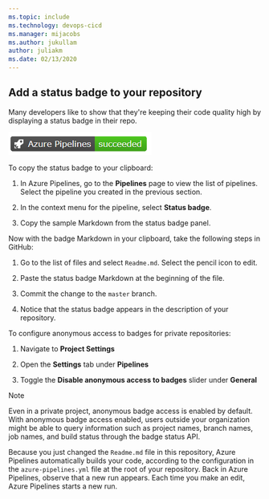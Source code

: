 ```yaml
---
ms.topic: include
ms.technology: devops-cicd
ms.manager: mijacobs
ms.author: jukullam
author: juliakm
ms.date: 02/13/2020
---
```


<a name="get-the-status-badge"></a>
## Add a status badge to your repository

Many developers like to show that they're keeping their code quality high by displaying a status badge in their repo.


![Status badge shows Azure pipeline succeeded](../media/azure-pipelines-succeeded.png)

To copy the status badge to your clipboard:

1. In Azure Pipelines, go to the **Pipelines** page to view the list of pipelines. Select the pipeline you created in the previous section.

2. In the context menu for the pipeline, select **Status badge**.

3. Copy the sample Markdown from the status badge panel.

Now with the badge Markdown in your clipboard, take the following steps in GitHub:

1. Go to the list of files and select `Readme.md`. Select the pencil icon to edit.

2. Paste the status badge Markdown at the beginning of the file.

3. Commit the change to the `master` branch.

4. Notice that the status badge appears in the description of your repository.

To configure anonymous access to badges for private repositories:

1. Navigate to **Project Settings**

2. Open the **Settings** tab under **Pipelines**
 
3. Toggle the **Disable anonymous access to badges** slider under **General**

> [!NOTE]
> Even in a private project, anonymous badge access is enabled by default. With anonymous badge access enabled, users outside your organization might be able to query information such as project names, branch names, job names, and build status through the badge status API.

Because you just changed the `Readme.md` file in this repository, Azure Pipelines automatically builds your code, according to the configuration in the `azure-pipelines.yml` file at the root of your repository. Back in Azure Pipelines, observe that a new run appears. Each time you make an edit, Azure Pipelines starts a new run.
